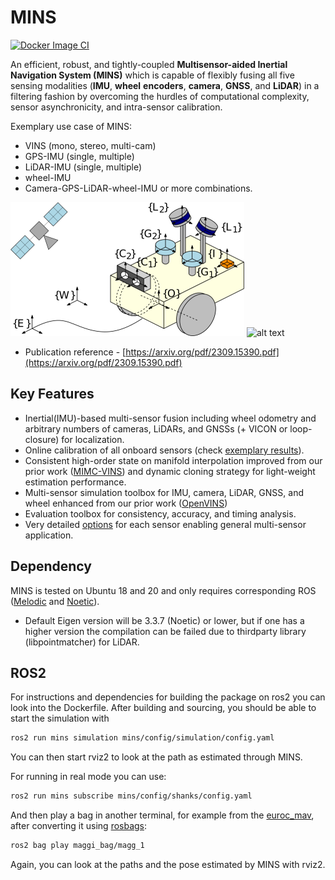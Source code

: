 # MINS
[![Docker Image CI](https://github.com/rpng/MINS/actions/workflows/docker-image.yml/badge.svg)](https://github.com/rpng/MINS/actions/workflows/docker-image.yml)

An efficient, robust, and tightly-coupled **Multisensor-aided Inertial Navigation System (MINS)** which is capable of 
flexibly fusing all five sensing modalities (**IMU**, **wheel** **encoders**, **camera**, **GNSS**, and **LiDAR**) in a filtering 
fashion by overcoming the hurdles of computational complexity, sensor asynchronicity, and intra-sensor calibration. 

Exemplary use case of MINS: 
* VINS (mono, stereo, multi-cam)
* GPS-IMU (single, multiple)
* LiDAR-IMU (single, multiple)
* wheel-IMU
* Camera-GPS-LiDAR-wheel-IMU or more combinations.

![alt text](thirdparty/frames.png)
![alt text](thirdparty/kaist38.gif)

* Publication reference - [https://arxiv.org/pdf/2309.15390.pdf](https://arxiv.org/pdf/2309.15390.pdf)
  
## Key Features
* Inertial(IMU)-based multi-sensor fusion including wheel odometry and arbitrary numbers of cameras, LiDARs, and GNSSs (+ VICON or loop-closure) for localization.
* Online calibration of all onboard sensors (check [exemplary results](https://github.com/rpng/mins/blob/master/mins_eval/ReadMe.md#run-example)).
* Consistent high-order state on manifold interpolation improved from our prior work ([MIMC-VINS](https://ieeexplore.ieee.org/abstract/document/9363450)) and dynamic cloning strategy for light-weight estimation performance.
* Multi-sensor simulation toolbox for IMU, camera, LiDAR, GNSS, and wheel enhanced from our prior work ([OpenVINS](https://github.com/rpng/open_vins))
* Evaluation toolbox for consistency, accuracy, and timing analysis.
* Very detailed [options](https://github.com/rpng/mins/tree/master/mins/src/options) for each sensor enabling general multi-sensor application.

## Dependency
MINS is tested on Ubuntu 18 and 20 and only requires corresponding ROS ([Melodic](https://wiki.ros.org/melodic) and [Noetic](https://wiki.ros.org/noetic)).
* Default Eigen version will be 3.3.7 (Noetic) or lower, but if one has a higher version the compilation can be failed due to thirdparty library (libpointmatcher) for LiDAR.

## ROS2

For instructions and dependencies for building the package on ros2 you can look into the Dockerfile. After building and sourcing, you should be able to start the simulation with 

```sh
ros2 run mins simulation mins/config/simulation/config.yaml
```

You can then start rviz2 to look at the path as estimated through MINS.

For running in real mode you can use:

```sh
ros2 run mins subscribe mins/config/shanks/config.yaml
```

And then play a bag in another terminal, for example from the [euroc_mav](https://projects.asl.ethz.ch/datasets/doku.php?id=kmavvisualinertialdatasets), after converting it using [rosbags](https://pypi.org/project/rosbags/):

```sh
ros2 bag play maggi_bag/magg_1
```

Again, you can look at the paths and the pose estimated by MINS with rviz2.
